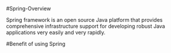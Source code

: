 #Spring-Overview 

Spring framework is an open source Java platform that provides comprehensive infrastructure support for developing robust Java applications very easily and very rapidly.

#Benefit of using Spring 
